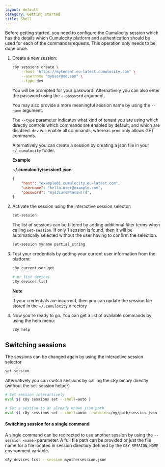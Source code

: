 ```yaml
---
layout: default
category: Getting started
title: Shell
---
```


Before getting started, you need to configure the Cumulocity session which has the details which Cumulocity platform and authentication should be used for each of the commands/requests. This operation only needs to be done once.

1. Create a new session:

    ```sh
    c8y sessions create \
        --host "https://mytenant.eu-latest.cumulocity.com" \
        --username "myUser@me.com" \
        --type dev
    ```

    You will be prompted for your password. Alternatively you can also enter the password using the `--password` argument.

    You may also provide a more meaningful session name by using the `--name` argument.

    The `--type` parameter indicates what kind of tenant you are using which directly controls which commands are enabled by default, and which are disabled. `dev` will enable all commands, whereas `prod` only allows GET commands.

    Alternatively you can create a session by creating a json file in your `~/.cumulocity` folder.

    **Example**

    **~/.cumulocity/session1.json**

    ```json
    {
        "host": "example01.cumulocity.eu-latest.com",
        "username": "hello.user@example.com",
        "password": "mys3cureP4assw!rd",
    }
    ```

2. Activate the session using the interactive session selector:

    ```sh
    set-session
    ```

    The list of sessions can be filtered by adding additional filter terms when calling `set-session`. If only 1 session is found, then it will be automatically selected without the user having to confirm the selection.

    ```sh
    set-session myname partial_string
    ```

3. Test your credentials by getting your current user information from the platform:

    ```sh
    c8y currentuser get

    # or list devices
    c8y devices list
    ```

    **Note**

    If your credentials are incorrect, then you can update the session file stored in the `~/.cumulocity` directory

4. Now you're ready to go. You can get a list of available commands by using the help menu:

    ```sh
    c8y help
    ```

## Switching sessions

The sessions can be changed again by using the interactive session selector

```sh
set-session
```

Alternatively you can switch sessions by calling the c8y binary directly (without the set-session helper)

```sh
# Set session interactively
eval $( c8y sessions set --shell=auto )

# Set a session to an already known json path.
eval $( c8y sessions set --shell=auto --session=/my/path/session.json )
```

#### Switching session for a single command

A single command can be redirected to use another session by using the `--session <name>` parameter. A full file path can be provided or just the file name for a file located in session directory defined by the `C8Y_SESSION_HOME` environment variable.

```sh
c8y devices list --session myothersession.json
```
